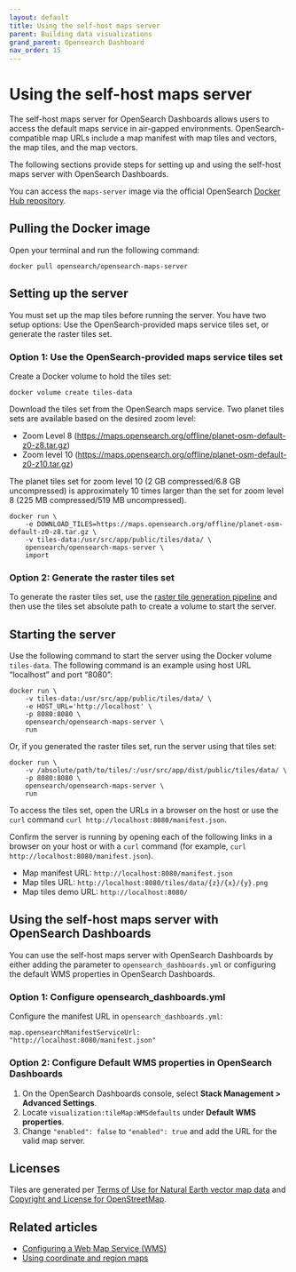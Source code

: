 ```yaml
---
layout: default
title: Using the self-host maps server
parent: Building data visualizations
grand_parent: Opensearch Dashboard
nav_order: 15
---
```


# Using the self-host maps server

The self-host maps server for OpenSearch Dashboards allows users to access the default maps service in air-gapped environments. OpenSearch-compatible map URLs include a map manifest with map tiles and vectors, the map tiles, and the map vectors.

The following sections provide steps for setting up and using the self-host maps server with OpenSearch Dashboards.

You can access the  `maps-server`  image via the official OpenSearch  [Docker Hub repository](https://hub.docker.com/u/opensearchproject).

## Pulling the Docker image[](https://opensearch.org/docs/latest/dashboards/visualize/selfhost-maps-server/#pulling-the-docker-image)

Open your terminal and run the following command:

`docker pull opensearch/opensearch-maps-server`

## Setting up the server[](https://opensearch.org/docs/latest/dashboards/visualize/selfhost-maps-server/#setting-up-the-server)

You must set up the map tiles before running the server. You have two setup options: Use the OpenSearch-provided maps service tiles set, or generate the raster tiles set.

### Option 1: Use the OpenSearch-provided maps service tiles set[](https://opensearch.org/docs/latest/dashboards/visualize/selfhost-maps-server/#option-1-use-the-opensearch-provided-maps-service-tiles-set)

Create a Docker volume to hold the tiles set:

`docker volume create tiles-data`

Download the tiles set from the OpenSearch maps service. Two planet tiles sets are available based on the desired zoom level:

-   Zoom Level 8 (https://maps.opensearch.org/offline/planet-osm-default-z0-z8.tar.gz)
-   Zoom level 10 (https://maps.opensearch.org/offline/planet-osm-default-z0-z10.tar.gz)

The planet tiles set for zoom level 10 (2 GB compressed/6.8 GB uncompressed) is approximately 10 times larger than the set for zoom level 8 (225 MB compressed/519 MB uncompressed).

```
docker run \
    -e DOWNLOAD_TILES=https://maps.opensearch.org/offline/planet-osm-default-z0-z8.tar.gz \
    -v tiles-data:/usr/src/app/public/tiles/data/ \
    opensearch/opensearch-maps-server \
    import

```

### Option 2: Generate the raster tiles set[](https://opensearch.org/docs/latest/dashboards/visualize/selfhost-maps-server/#option-2-generate-the-raster-tiles-set)

To generate the raster tiles set, use the  [raster tile generation pipeline](https://github.com/opensearch-project/maps/tree/main/tiles-generation/cdk)  and then use the tiles set absolute path to create a volume to start the server.

## Starting the server[](https://opensearch.org/docs/latest/dashboards/visualize/selfhost-maps-server/#starting-the-server)

Use the following command to start the server using the Docker volume  `tiles-data`. The following command is an example using host URL “localhost” and port “8080”:

```
docker run \
    -v tiles-data:/usr/src/app/public/tiles/data/ \
    -e HOST_URL='http://localhost' \
    -p 8080:8080 \
    opensearch/opensearch-maps-server \
    run

```

Or, if you generated the raster tiles set, run the server using that tiles set:

```
docker run \
    -v /absolute/path/to/tiles/:/usr/src/app/dist/public/tiles/data/ \
    -p 8080:8080 \
    opensearch/opensearch-maps-server \
    run

```

To access the tiles set, open the URLs in a browser on the host or use the  `curl`  command  `curl http://localhost:8080/manifest.json`.

Confirm the server is running by opening each of the following links in a browser on your host or with a  `curl`  command (for example,  `curl http://localhost:8080/manifest.json`).

-   Map manifest URL:  `http://localhost:8080/manifest.json`
-   Map tiles URL:  `http://localhost:8080/tiles/data/{z}/{x}/{y}.png`
-   Map tiles demo URL:  `http://localhost:8080/`

## Using the self-host maps server with OpenSearch Dashboards[](https://opensearch.org/docs/latest/dashboards/visualize/selfhost-maps-server/#using-the-self-host-maps-server-with-opensearch-dashboards)

You can use the self-host maps server with OpenSearch Dashboards by either adding the parameter to  `opensearch_dashboards.yml`  or configuring the default WMS properties in OpenSearch Dashboards.

### Option 1: Configure opensearch_dashboards.yml[](https://opensearch.org/docs/latest/dashboards/visualize/selfhost-maps-server/#option-1-configure-opensearch_dashboardsyml)

Configure the manifest URL in  `opensearch_dashboards.yml`:

`map.opensearchManifestServiceUrl: "http://localhost:8080/manifest.json"`

### Option 2: Configure Default WMS properties in OpenSearch Dashboards[](https://opensearch.org/docs/latest/dashboards/visualize/selfhost-maps-server/#option-2-configure-default-wms-properties-in-opensearch-dashboards)

1.  On the OpenSearch Dashboards console, select  **Stack Management > Advanced Settings**.
2.  Locate  `visualization:tileMap:WMSdefaults`  under  **Default WMS properties**.
3.  Change  `"enabled": false`  to  `"enabled": true`  and add the URL for the valid map server.

## Licenses[](https://opensearch.org/docs/latest/dashboards/visualize/selfhost-maps-server/#licenses)

Tiles are generated per  [Terms of Use for Natural Earth vector map data](https://www.naturalearthdata.com/about/terms-of-use/)  and  [Copyright and License for OpenStreetMap](https://www.openstreetmap.org/copyright).

## Related articles[](https://opensearch.org/docs/latest/dashboards/visualize/selfhost-maps-server/#related-articles)

-   [Configuring a Web Map Service (WMS)](https://opensearch.org/docs/latest/dashboards/visualize/maptiles/)
-   [Using coordinate and region maps](https://opensearch.org/docs/latest/dashboards/visualize/geojson-regionmaps/)
